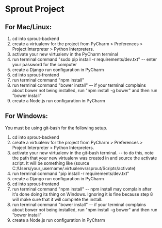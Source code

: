 Sprout Project
===============

For Mac/Linux:
--------------

1. cd into sprout-backend
2. create a virtualenv for the project from PyCharm > Preferences > Project Interpreter > Python Interpreters.
3. activate your new virtualenv in the PyCharm terminal
4. run terminal command "sudo pip install -r requirements/dev.txt"
	-- enter your password for the computer
5. create a Django run configuration in PyCharm
6. cd into sprout-frontend
7. run terminal command "npm install"
8. run terminal command "bower install"
	-- if your terminal complains about bower not being installed, run "npm install -g bower" and then run "bower install"
9. create a Node.js run configuration in PyCharm



For Windows:
------------

You must be using git-bash for the following setup.

1. cd into sprout-backend
2. create a virtualenv for the project from PyCharm > Preferences > Project Interpreter > Python Interpreters.
3. activate your new virtualenv in the git-bash terminal.
	-- to do this, note the path that your new virtualenv was created in and source the activate script. It will be something like (source C:/Users/your_username/.virtualenvs/sprout/Scripts/activate)
4. run terminal command "pip install -r requirements/dev.txt"
5. create a Django run configuration in PyCharm
6. cd into sprout-frontend
7. run terminal command "npm install"
	-- npm install may complain after it's done doing its thing on Windows. Ignoring it is fine because step 8 will make sure that it will complete the install.
8. run terminal command "bower install"
	-- if your terminal complains about bower not being installed, run "npm install -g bower" and then run "bower install"
9. create a Node.js run configuration in PyCharm
